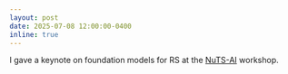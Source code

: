 ```yaml
---
layout: post
date: 2025-07-08 12:00:00-0400
inline: true
---
```


I gave a keynote on foundation models for RS at the [NuTS-AI](https://rt-nuts-ia.sciencesconf.org) workshop.
